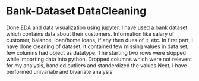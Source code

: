 # Bank-Dataset DataCleaning
Done EDA and data visualization using jupyter.
I have used a bank dataset which contains data about their customers. Information like salary of customer, balance, loan/home loans, if any then dues of it, etc.
In first part, i have done cleaning of dataset, it contained few missing values in data set, few columns had object as datatype. The starting two rows were skipped while importing data into python.
Dropped columns which were not relevent for my analysis, handled outliers and standerdized the values 
Next, I have performed univariate and bivariate analysis

